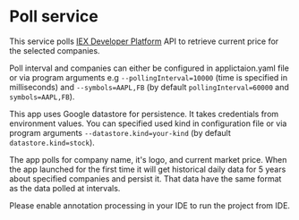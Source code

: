Poll service
=========================

This service polls [IEX Developer Platform](https://iextrading.com/developer/) API to retrieve current price for the selected companies.

Poll interval and companies can either be configured in applictaion.yaml file or via program arguments 
e.g `--pollingInterval=10000` (time is specified in milliseconds) and `--symbols=AAPL,FB` (by default `pollingInterval=60000` and `symbols=AAPL,FB`).

This app uses Google datastore for persistence. It takes credentials from environment values. You can specified used kind in configuration file or via program arguments `--datastore.kind=your-kind` (by default `datastore.kind=stock`).

The app polls for company name, it's logo, and current market price.
When the app launched for the first time it will get historical daily data for 5 years about specified companies and persist it. 
That data have the same format as the data polled at intervals.

Please enable annotation processing in your IDE to run the project from IDE.
